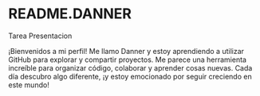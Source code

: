 # README.DANNER 

Tarea Presentacion 

¡Bienvenidos a mi perfil! Me llamo Danner y estoy aprendiendo a utilizar GitHub para explorar y compartir proyectos. Me parece una herramienta increíble para organizar código, colaborar y aprender cosas nuevas. Cada día descubro algo diferente, ¡y estoy emocionado por seguir creciendo en este mundo!
